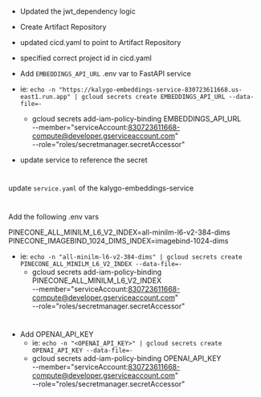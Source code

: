 #

- Updated the jwt_dependency logic
- Create Artifact Repository
- updated cicd.yaml to point to Artifact Repository
- specified correct project id in cicd.yaml
- Add `EMBEDDINGS_API_URL` .env var to FastAPI service

- ie: `echo -n "https://kalygo-embeddings-service-830723611668.us-east1.run.app" | gcloud secrets create EMBEDDINGS_API_URL --data-file=-`
  - gcloud secrets add-iam-policy-binding EMBEDDINGS_API_URL \
  --member="serviceAccount:830723611668-compute@developer.gserviceaccount.com" \
  --role="roles/secretmanager.secretAccessor"

- update service to reference the secret

#

update `service.yaml` of the kalygo-embeddings-service

#

Add the following .env vars

PINECONE_ALL_MINILM_L6_V2_INDEX=all-minilm-l6-v2-384-dims
PINECONE_IMAGEBIND_1024_DIMS_INDEX=imagebind-1024-dims

- ie: `echo -n "all-minilm-l6-v2-384-dims" | gcloud secrets create PINECONE_ALL_MINILM_L6_V2_INDEX --data-file=-`
  - gcloud secrets add-iam-policy-binding PINECONE_ALL_MINILM_L6_V2_INDEX \
  --member="serviceAccount:830723611668-compute@developer.gserviceaccount.com" \
  --role="roles/secretmanager.secretAccessor"

#

- Add OPENAI_API_KEY
  - ie: `echo -n "<OPENAI_API_KEY>" | gcloud secrets create OPENAI_API_KEY --data-file=-`
  - gcloud secrets add-iam-policy-binding OPENAI_API_KEY \
  --member="serviceAccount:830723611668-compute@developer.gserviceaccount.com" \
  --role="roles/secretmanager.secretAccessor"